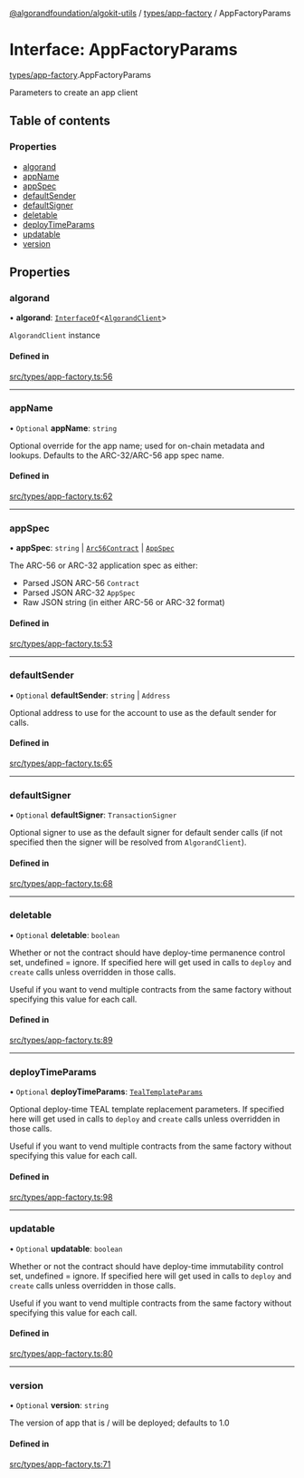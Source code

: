 [@algorandfoundation/algokit-utils](../README.md) / [types/app-factory](../modules/types_app_factory.md) / AppFactoryParams

# Interface: AppFactoryParams

[types/app-factory](../modules/types_app_factory.md).AppFactoryParams

Parameters to create an app client

## Table of contents

### Properties

- [algorand](types_app_factory.AppFactoryParams.md#algorand)
- [appName](types_app_factory.AppFactoryParams.md#appname)
- [appSpec](types_app_factory.AppFactoryParams.md#appspec)
- [defaultSender](types_app_factory.AppFactoryParams.md#defaultsender)
- [defaultSigner](types_app_factory.AppFactoryParams.md#defaultsigner)
- [deletable](types_app_factory.AppFactoryParams.md#deletable)
- [deployTimeParams](types_app_factory.AppFactoryParams.md#deploytimeparams)
- [updatable](types_app_factory.AppFactoryParams.md#updatable)
- [version](types_app_factory.AppFactoryParams.md#version)

## Properties

### algorand

• **algorand**: [`InterfaceOf`](../modules/types_instance_of.md#interfaceof)\<[`AlgorandClient`](../classes/types_algorand_client.AlgorandClient.md)\>

`AlgorandClient` instance

#### Defined in

[src/types/app-factory.ts:56](https://github.com/algorandfoundation/algokit-utils-ts/blob/main/src/types/app-factory.ts#L56)

___

### appName

• `Optional` **appName**: `string`

Optional override for the app name; used for on-chain metadata and lookups.
Defaults to the ARC-32/ARC-56 app spec name.

#### Defined in

[src/types/app-factory.ts:62](https://github.com/algorandfoundation/algokit-utils-ts/blob/main/src/types/app-factory.ts#L62)

___

### appSpec

• **appSpec**: `string` \| [`Arc56Contract`](types_app_arc56.Arc56Contract.md) \| [`AppSpec`](types_app_spec.AppSpec.md)

The ARC-56 or ARC-32 application spec as either:
 * Parsed JSON ARC-56 `Contract`
 * Parsed JSON ARC-32 `AppSpec`
 * Raw JSON string (in either ARC-56 or ARC-32 format)

#### Defined in

[src/types/app-factory.ts:53](https://github.com/algorandfoundation/algokit-utils-ts/blob/main/src/types/app-factory.ts#L53)

___

### defaultSender

• `Optional` **defaultSender**: `string` \| `Address`

Optional address to use for the account to use as the default sender for calls.

#### Defined in

[src/types/app-factory.ts:65](https://github.com/algorandfoundation/algokit-utils-ts/blob/main/src/types/app-factory.ts#L65)

___

### defaultSigner

• `Optional` **defaultSigner**: `TransactionSigner`

Optional signer to use as the default signer for default sender calls (if not specified then the signer will be resolved from `AlgorandClient`).

#### Defined in

[src/types/app-factory.ts:68](https://github.com/algorandfoundation/algokit-utils-ts/blob/main/src/types/app-factory.ts#L68)

___

### deletable

• `Optional` **deletable**: `boolean`

Whether or not the contract should have deploy-time permanence control set, undefined = ignore.
If specified here will get used in calls to `deploy` and `create` calls unless overridden in those calls.

Useful if you want to vend multiple contracts from the same factory without specifying this value
for each call.

#### Defined in

[src/types/app-factory.ts:89](https://github.com/algorandfoundation/algokit-utils-ts/blob/main/src/types/app-factory.ts#L89)

___

### deployTimeParams

• `Optional` **deployTimeParams**: [`TealTemplateParams`](types_app.TealTemplateParams.md)

Optional deploy-time TEAL template replacement parameters.
If specified here will get used in calls to `deploy` and `create` calls unless overridden in those calls.

Useful if you want to vend multiple contracts from the same factory without specifying this value
for each call.

#### Defined in

[src/types/app-factory.ts:98](https://github.com/algorandfoundation/algokit-utils-ts/blob/main/src/types/app-factory.ts#L98)

___

### updatable

• `Optional` **updatable**: `boolean`

Whether or not the contract should have deploy-time immutability control set, undefined = ignore.
If specified here will get used in calls to `deploy` and `create` calls unless overridden in those calls.

Useful if you want to vend multiple contracts from the same factory without specifying this value
for each call.

#### Defined in

[src/types/app-factory.ts:80](https://github.com/algorandfoundation/algokit-utils-ts/blob/main/src/types/app-factory.ts#L80)

___

### version

• `Optional` **version**: `string`

The version of app that is / will be deployed; defaults to 1.0

#### Defined in

[src/types/app-factory.ts:71](https://github.com/algorandfoundation/algokit-utils-ts/blob/main/src/types/app-factory.ts#L71)
